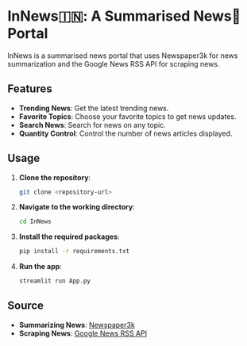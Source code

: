 # InNews🇮🇳: A Summarised News📰 Portal

InNews is a summarised news portal that uses Newspaper3k for news summarization and the Google News RSS API for scraping news.

## Features

- **Trending News**: Get the latest trending news.
- **Favorite Topics**: Choose your favorite topics to get news updates.
- **Search News**: Search for news on any topic.
- **Quantity Control**: Control the number of news articles displayed.


## Usage

1. **Clone the repository**:
    ```bash
    git clone <repository-url>
    ```
2. **Navigate to the working directory**:
    ```bash
    cd InNews
    ```
3. **Install the required packages**:
    ```bash
    pip install -r requirements.txt
    ```
4. **Run the app**:
    ```bash
    streamlit run App.py 
    ```

## Source

- **Summarizing News**: [Newspaper3k](https://newspaper.readthedocs.io/en/latest/)
- **Scraping News**: [Google News RSS API](https://news.google.com/rss)


